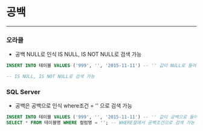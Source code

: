 # 공백

---

### 오라클
- 공백 NULL로 인식 IS NULL, IS NOT NULL로 검색 가능
``` sql
INSERT INTO 테이블 VALUES ('999', '', '2015-11-11') -- '' 값이 NULL로 들어간다.

-- IS NULL, IS NOT NULL로 검색 가능
```

### SQL Server
- 공백은 공백으로 인식 where조건 = '' 으로 검색 가능
``` sql
INSERT INTO 테이블 VALUES ('999', '', '2015-11-11') -- '' 값이 공백으로 들어간다.
SELECT * FROM 테이블명 WHERE 컬럼명 = ''; -- WHERE절에서 공백조건으로 검색 가능
```                      
